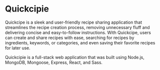 # Quickcipie

Quickcipe is a sleek and user-friendly recipe sharing application that streamlines the recipe creation process, removing unnecessary fluff and delivering concise and easy-to-follow instructions. With Quickcipe, users can create and share recipes with ease, searching for recipes by ingredients, keywords, or categories, and even saving their favorite recipes for later use.

Quickcipie is a full-stack web application that was built using Node.js, MongoDB, Mongoose, Express, React, and Sass.

